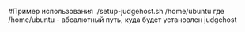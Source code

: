 #Пример использования
./setup-judgehost.sh  /home/ubuntu
где /home/ubuntu - абсалютный путь, куда будет установлен judgehost
